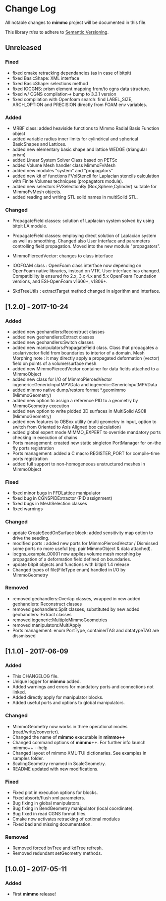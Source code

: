 # Change Log
All notable changes to **mimmo** project will be documented in this file.

This library _tries_ to adhere to [Semantic Versioning](http://semver.org/).

## Unreleased
### Fixed
- fixed cmake retracking dependancies (as in case of bitpit)
- fixed BasicShape: XML interface
- fixed BasicShape: selections method
- fixed IOCGNS: prism element mapping from/to cgns data structure.
- fixed w/ CGNS compilation-> bump to 3.3.1 version
- fixed compilation with Openfoam search: find LABEL_SIZE, ARCH_OPTION and PRECISION directly from FOAM env variables.

### Added
- MRBF class: added heaviside functions to Mimmo Radial Basis Function object
- added variable radius inner limits for cylindrical and spherical BasicShapes and Lattices.
- added new elementary basic shape and lattice WEDGE (triangular prism)
- added Linear System Solver Class based on PETSc
- added Volume Mesh handler class MimmoFvMesh
- added new modules "system" and "propagators"
- added new kit of functions FVolStencil for Laplacian stencils calculation with Finite Volumes techniques (propagators module).
- added new selectors FVSelectionBy (Box,Sphere,Cylinder) suitable for MimmoFvMesh objects.
- added reading and writing STL solid names in multiSolid STL.

### Changed
- PropagateField classes: solution of Laplacian system solved by using bitpit LA module.
- PropagateField classes: employing direct solution of Laplacian system as well as smoothing. Changed
                          also User Interface and parameters controlling field propagation. Moved into the new module "propagators".

- MimmoPiercedVector: changes to class interface
- IOOFOAM class : OpenFoam class interface now depending on OpenFoam native libraries, instead on VTK.
                  User interface has changed. Compatibility is ensured fro 2.x, 3.x 4.x and 5.x OpenFoam
                  Foundation versions, and ESI-OpenFoam v1606+, v1806+.
- SkdTreeUtils : extractTarget method changed in algorithm and interface.



 ## [1.2.0] - 2017-10-24
### Added
- added new geohandlers:Reconstruct classes
- added new geohandlers:Extract classes
- added new geohandlers:Switch classes
- added new manipulators:PropagateField class. Class that propagates a scalar/vector field from boundaries to interior of a domain. Mesh Morphing note : it may directly apply a propagated deformation (vector) field on points of a volume/surface mesh.
- added new MimmoPiercedVector container for data fields attached to a MimmoObject
- added new class for I/O of MimmoPiercedVector iogeneric::GenericInputMPVData and iogeneric::GenericInputMPVData
- added mimmo native dump/restore format *.geomimmo (MimmoGeometry)
- added new option to assign a reference PID to a geometry by MimmoGeometry execution
- added new option to write pidded 3D surfaces in MultiSolid ASCII (MimmoGeometry)
- added new features to OBBox utility (multi geometry in input, option to switch from Oriented to Axis Aligned box calculation)
- added global expert mode MIMMO_EXPERT to override mandatory ports checking in execution of chains
- Ports management: created new static singleton PortManager for on-the fly ports registration
- Ports management: added a C macro REGISTER_PORT for compile-time ports registration
- added full support to non-homogeneous unstructured meshes in MimmoObject

### Fixed
- fixed minor bugs in FFDLattice manipulator
- fixed bug in CGNSPIDExtractor (PID assignment)
- fixed bugs in MeshSelection classes
- fixed warnings

### Changed
- update CreateSeedOnSurface block: added sensitivity map option to drive the seeding.
- modified ports : added new ports for MimmoPiercedVector / Dismissed some ports no more useful (eg. pair MimmoObject & data attached).
- iocgns_example_00001 now applies volume mesh morphing by propagation of a deformation field defined on boundaries.
- update bitpit objects and functions with bitipit 1.4 release
- Changed types of file(FileType enum) handled in I/O by MimmoGeometry

### Removed
- removed geohandlers:Overlap classes, wrapped in new added geohandlers: Reconstruct classes
- removed geohandlers:Split classes, substituted by new added geohandlers: Extract classes
- removed iogeneric:MultipleMimmoGeometries
- removed manipulators:MultiApply
- Ports management: enum PortType, containerTAG and datatypeTAG are dissmissed

## [1.1.0] - 2017-06-09
### Added
- This CHANGELOG file.
- Unique logger for **mimmo** added.
- Added warnings and errors for mandatory ports and connections not linked.
- Added directly apply for manipulator blocks.
- Added useful ports and options to global manipulators.

### Changed
- MimmoGeometry now works in three operational modes (read/write/converter).
- Changed the name of **mimmo** executable in **mimmo++**
- Changed command options of **mimmo++**. For further info launch mimmo++ --help
- Changed layout of mimmo XML-TUI dictionaries. See examples in samples folder.
- ScalingGeometry renamed in ScaleGeometry.
- README updated with new modifications.

### Fixed
- Fixed plot in execution options for blocks.
- Fixed absorb/flush xml parameters.
- Bug fixing in global manipulators.
- Bug fixing in BendGeometry manipulator (local coordinate).
- Bug fixed in read CGNS format files.
- Cmake now activates retracking of optional modules
- Fixed bad and missing documentation.

### Removed
- Removed forced bvTree and kdTree refresh.
- Removed redundant setGeometry methods.

## [1.0.0] - 2017-05-11
### Added
- First **mimmo** release!

